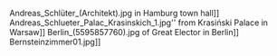 Andreas_Schlüter_(Architekt).jpg in Hamburg town hall]] Andreas_Schlueter_Palac_Krasinskich_1.jpg'' from Krasiński Palace in Warsaw]] Berlin_(5595857760).jpg of Great Elector in Berlin]] Bernsteinzimmer01.jpg]]
